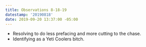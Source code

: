 ```yaml
---
title: Observations 8-18-19
datestamp: '20190818'
date: 2019-09-20 13:37:00 -05:00
---
```


- Resolving to do less prefacing and more cutting to the chase.
- Identifying as a Yeti Coolers bitch.
